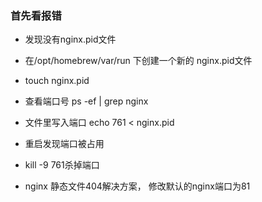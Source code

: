 ### 首先看报错
* 发现没有nginx.pid文件

* 在/opt/homebrew/var/run 下创建一个新的 nginx.pid文件
* touch nginx.pid
* 查看端口号 ps -ef | grep nginx
* 文件里写入端口  echo 761 < nginx.pid
* 重启发现端口被占用
* kill -9 761杀掉端口


* nginx 静态文件404解决方案， 修改默认的nginx端口为81